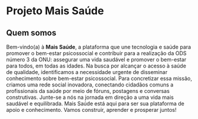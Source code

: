 # Projeto Mais Saúde
## Quem somos
Bem-vindo(a) à **Mais Saúde**, a plataforma que une tecnologia e saúde para promover o bem-estar psicossocial e contribuir para a realização da ODS número 3 da ONU: assegurar uma vida 
saudável e promover o bem-estar para todos, em todas as idades. Na busca por alcançar o acesso à saúde de qualidade, identificamos a necessidade urgente de disseminar conhecimento sobre 
bem-estar psicossocial. Para concretizar essa missão, criamos uma rede social inovadora, conectando cidadãos comuns a profissionais da saúde por meio de fóruns, postagens e conversas 
construtivas. Junte-se a nós na jornada em direção a uma vida mais saudável e equilibrada. Mais Saúde está aqui para ser sua plataforma de apoio e conhecimento. Vamos construir, aprender e 
prosperar juntos!
